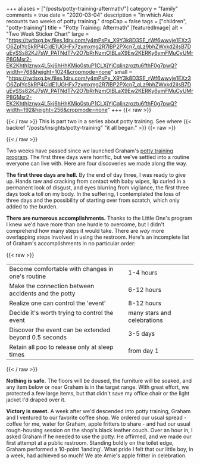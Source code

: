 +++
aliases = ["/posts/potty-training-aftermath/"]
category = "family"
comments = true
date = "2020-03-04"
description = "In which Alex recounts two weeks of potty training."
dropCap = false
tags = ["children", "potty-training"]
title = "Potty Training: Aftermath"
[featuredImage]
  alt = "Two Week Sticker Chart"
  large = "https://twtbxg.by.files.1drv.com/y4mPsPx_X9Y3k8D3SE_rWf6wwvje1EXz3O6ZpIYcSkRP4CidE1UGHFx7zymxmg2R7IBP2PXcn7_qLz9bhZWxkd2iIsB7DuEySSs82KJ7sW_PATNdT7v2O7bRrNzmOIBLaX9Ew2KERKy6ymFMuCyUMrP8GMsr2-EK2KhthIzrwx4L5kj6hHhKMio0stuP1CLXjYjCqlinzroztu6fthF0g7pwQ?width=768&height=1024&cropmode=none"
  small = "https://twtbxg.by.files.1drv.com/y4mPsPx_X9Y3k8D3SE_rWf6wwvje1EXz3O6ZpIYcSkRP4CidE1UGHFx7zymxmg2R7IBP2PXcn7_qLz9bhZWxkd2iIsB7DuEySSs82KJ7sW_PATNdT7v2O7bRrNzmOIBLaX9Ew2KERKy6ymFMuCyUMrP8GMsr2-EK2KhthIzrwx4L5kj6hHhKMio0stuP1CLXjYjCqlinzroztu6fthF0g7pwQ?width=192&height=256&cropmode=none"
+++
{{< raw >}}<p class="muted-text">{{< / raw >}}
This is part two in a series about potty training. See where {{< backref "/posts/insights/potty-training" "it all began." >}}
{{< raw >}}</p>{{< / raw >}}

Two weeks have passed since we launched Graham's [potty training program](https://www.littleones.co/). The first three days were horrific, but we've settled into a routine everyone can live with. Here are four discoveries we made along the way.

**The first three days are hell.** By the end of day three, I was ready to give up. Hands raw and cracking from contact with baby wipes, lip curled in a permanent look of disgust, and eyes blurring from vigilance, the first three days took a toll on my body. In the suffering, I contemplated the loss of three days and the possibility of starting over from scratch, which only added to the burden.

**There are numerous accomplishments.** Thanks to the Little One's program I knew we'd have more than one hurdle to overcome, but I didn't comprehend how many steps it would take. There are _way_ more overlapping steps involved in using the restroom. Here's an incomplete list of Graham's accomplishments in no particular order:

{{< raw >}}
<table>
<tr><td>Become comfortable with changes in one's routine</td><td>1-4 hours</td></tr>
<tr><td>Make the connection between accidents and the potty</td><td>6-12 hours</td></tr>
<tr><td>Realize one can control the 'event'</td><td>8-12 hours</td></tr>
<tr><td>Decide it's worth trying to control the event </td><td>many stars and celebrations</td></tr>
<tr><td>Discover the event can be extended beyond 0.5 seconds </td><td>3-5 days</td></tr>
<tr><td>Retain all poo to release only at sleep times </td><td>from day 1</td></tr>
</table>
{{< / raw >}}

**Nothing is safe.** The floors will be doused, the furniture will be soaked, and any item below or near Graham is in the target range. With great effort, we protected a few large items, but that didn't save my office chair or the light jacket I'd draped over it.

**Victory is sweet.** A week after we'd descended into potty training, Graham and I ventured to our favorite coffee shop. We ordered our usual spread - coffee for me, water for Graham, apple fritters to share - and had our usual rough-housing session on the shop's black leather couch. Over an hour in, I asked Graham if he needed to use the potty.  He affirmed, and we made our first attempt at a public restroom. Standing boldly on the toilet edge, Graham performed a 10-point 'landing'. What pride I felt that our little boy, in a week, had achieved so much! We ate Amie's apple fritter in celebration.
